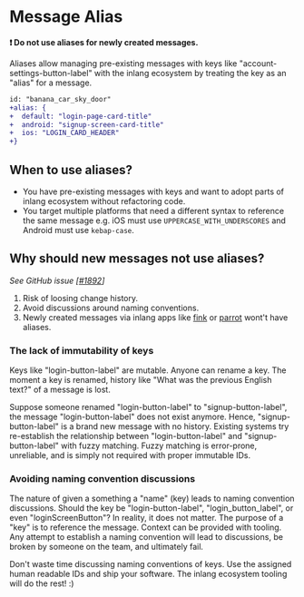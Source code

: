 # Message Alias

**❗ Do not use aliases for newly created messages.** 

Aliases allow managing pre-existing messages with keys like "account-settings-button-label" with the inlang ecosystem by treating the key as an "alias" for a message. 

```diff
id: "banana_car_sky_door"
+alias: {
+  default: "login-page-card-title"
+  android: "signup-screen-card-title"
+  ios: "LOGIN_CARD_HEADER"  
+}
```

## When to use aliases? 

- You have pre-existing messages with keys and want to adopt parts of inlang ecosystem without refactoring code.
- You target multiple platforms that need a different syntax to reference the same message e.g. iOS must use `UPPERCASE_WITH_UNDERSCORES` and Android must use `kebap-case`.


## Why should new messages not use aliases?

_See GitHub issue [[#1892](https://github.com/opral/monorepo/issues/1892)]_

1. Risk of loosing change history.
2. Avoid discussions around naming conventions.
3. Newly created messages via inlang apps like [fink](/m/tdozzpar) or [parrot](m/gkrpgoir) wont't have aliases.

### The lack of immutability of keys

<!-- TODO illustration -->

Keys like "login-button-label" are mutable. Anyone can rename a key. The moment a key is renamed, history like "What was the previous English text?" of a message is lost.

Suppose someone renamed "login-button-label" to "signup-button-label", the message "login-button-label" does not exist anymore. Hence, "signup-button-label" is a brand new message with no history. Existing systems try re-establish the relationship between "login-button-label" and "signup-button-label" with fuzzy matching. Fuzzy matching is error-prone, unreliable, and is simply not required with proper immutable IDs.  

### Avoiding naming convention discussions

<!-- TODO illustration -->

The nature of given a something a "name" (key) leads to naming convention discussions. Should the key be "login-button-label", "login_button_label", or even "loginScreenButton"? In reality, it does not matter. The purpose of a "key" is to reference the message. Context can be provided with tooling. Any attempt to establish a naming convention will lead to discussions, be broken by someone on the team, and ultimately fail. 

Don't waste time discussing naming conventions of keys. Use the assigned human readable IDs and ship your software. The inlang ecosystem tooling will do the rest! :)  
